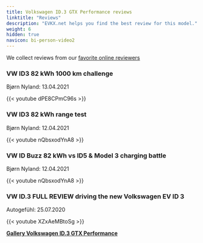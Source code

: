 ```yaml
---
title: Volkswagen ID.3 GTX Performance reviews
linktitle: "Reviews"
description: "EVKX.net helps you find the best review for this model."
weight: 6
hidden: true
navicon: bi-person-video2
---
```

We collect reviews from our [favorite online reviewers](../../../../../guides/evreviewers/)

<div class="container text-center shadow p-2 pe-4 mb-5 bg-body-tertiary rounded border">
<h3>VW ID3 82 kWh 1000 km challenge</h3>
<p>Bjørn Nyland: 13.04.2021</p>

{{< youtube dPE8CPmC96s >}}

</div>
<div class="container text-center shadow p-2 pe-4 mb-5 bg-body-tertiary rounded border">
<h3>VW ID3 82 kWh range test</h3>
<p>Bjørn Nyland: 12.04.2021</p>

{{< youtube nQbsxodYnA8 >}}

</div>
<div class="container text-center shadow p-2 pe-4 mb-5 bg-body-tertiary rounded border">
<h3>VW ID Buzz 82 kWh vs ID5 & Model 3 charging battle</h3>
<p>Bjørn Nyland: 12.04.2021</p>

{{< youtube nQbsxodYnA8 >}}

</div>
<div class="container text-center shadow p-2 pe-4 mb-5 bg-body-tertiary rounded border">
<h3>VW ID.3 FULL REVIEW driving the new Volkswagen EV ID 3</h3>
<p>Autogefühl: 25.07.2020</p>

{{< youtube XZxAeMBtoSg >}}

</div>
<div class="mt-3 mb-3">
<a href="../gallery/" class="text-decoration-none text-black">
<strong><i class="bi-arrow-left"></i>Gallery  </strong>
</a>
<a href="../" class="text-decoration-none text-black float-end">
<strong>Volkswagen ID.3 GTX Performance <i class="bi-arrow-right"></i></strong>
</a>
</div>
